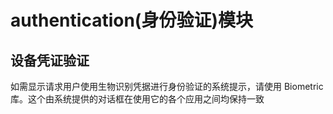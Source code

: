 # authentication(身份验证)模块

## 设备凭证验证
如需显示请求用户使用生物识别凭据进行身份验证的系统提示，请使用 Biometric 库。这个由系统提供的对话框在使用它的各个应用之间均保持一致